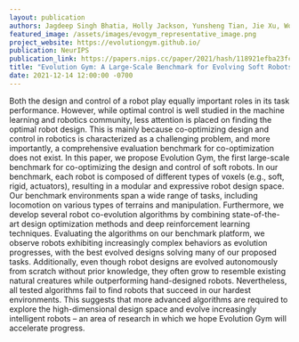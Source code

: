 ```yaml
---
layout: publication
authors: Jagdeep Singh Bhatia, Holly Jackson, Yunsheng Tian, Jie Xu, Wojciech Matusik
featured_image: /assets/images/evogym_representative_image.png
project_website: https://evolutiongym.github.io/
publication: NeurIPS
publication_link: https://papers.nips.cc/paper/2021/hash/118921efba23fc329e6560b27861f0c2-Abstract.html
title: "Evolution Gym: A Large-Scale Benchmark for Evolving Soft Robots"
date: 2021-12-14 12:00:00 -0700
---
```

Both the design and control of a robot play equally important roles in its task performance. However, while optimal control is well studied in the machine learning and robotics community, less attention is placed on finding the optimal robot design. This is mainly because co-optimizing design and control in robotics is characterized as a challenging problem, and more importantly, a comprehensive evaluation benchmark for co-optimization does not exist. In this paper, we propose Evolution Gym, the first large-scale benchmark for co-optimizing the design and control of soft robots. In our benchmark, each robot is composed of different types of voxels (e.g., soft, rigid, actuators), resulting in a modular and expressive robot design space. Our benchmark environments span a wide range of tasks, including locomotion on various types of terrains and manipulation. Furthermore, we develop several robot co-evolution algorithms by combining state-of-the-art design optimization methods and deep reinforcement learning techniques. Evaluating the algorithms on our benchmark platform, we observe robots exhibiting increasingly complex behaviors as evolution progresses, with the best evolved designs solving many of our proposed tasks. Additionally, even though robot designs are evolved autonomously from scratch without prior knowledge, they often grow to resemble existing natural creatures while outperforming hand-designed robots. Nevertheless, all tested algorithms fail to find robots that succeed in our hardest environments. This suggests that more advanced algorithms are required to explore the high-dimensional design space and evolve increasingly intelligent robots – an area of research in which we hope Evolution Gym will accelerate progress.